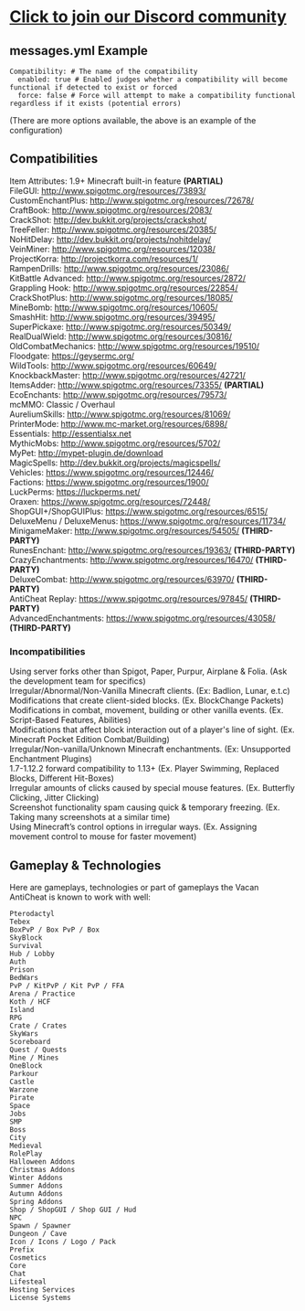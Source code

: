 # <a href="https://www.idealistic.ai/discord/vacan">Click to join our Discord community</a>
 
## messages.yml Example
```
Compatibility: # The name of the compatibility
  enabled: true # Enabled judges whether a compatibility will become functional if detected to exist or forced
  force: false # Force will attempt to make a compatibility functional regardless if it exists (potential errors)
```
(There are more options available, the above is an example of the configuration)

## Compatibilities
Item Attributes: 1.9+ Minecraft built-in feature <b>(PARTIAL)</b><br>
FileGUI: http://www.spigotmc.org/resources/73893/<br>
CustomEnchantPlus: http://www.spigotmc.org/resources/72678/<br>
CraftBook: http://www.spigotmc.org/resources/2083/<br>
CrackShot: http://dev.bukkit.org/projects/crackshot/<br>
TreeFeller: http://www.spigotmc.org/resources/20385/<br>
NoHitDelay: http://dev.bukkit.org/projects/nohitdelay/<br>
VeinMiner: http://www.spigotmc.org/resources/12038/<br>
ProjectKorra: http://projectkorra.com/resources/1/<br>
RampenDrills: http://www.spigotmc.org/resources/23086/<br>
KitBattle Advanced: http://www.spigotmc.org/resources/2872/<br>
Grappling Hook: http://www.spigotmc.org/resources/22854/<br>
CrackShotPlus: http://www.spigotmc.org/resources/18085/<br>
MineBomb: http://www.spigotmc.org/resources/10605/<br>
SmashHit: http://www.spigotmc.org/resources/39495/<br>
SuperPickaxe: http://www.spigotmc.org/resources/50349/<br>
RealDualWield: http://www.spigotmc.org/resources/30816/<br>
OldCombatMechanics: http://www.spigotmc.org/resources/19510/<br>
Floodgate: https://geysermc.org/<br>
WildTools: http://www.spigotmc.org/resources/60649/<br>
KnockbackMaster: http://www.spigotmc.org/resources/42721/<br>
ItemsAdder: http://www.spigotmc.org/resources/73355/ <b>(PARTIAL)</b><br>
EcoEnchants: http://www.spigotmc.org/resources/79573/<br>
mcMMO: Classic / Overhaul<br>
AureliumSkills: http://www.spigotmc.org/resources/81069/<br>
PrinterMode: http://www.mc-market.org/resources/6898/<br>
Essentials: http://essentialsx.net<br>
MythicMobs: http://www.spigotmc.org/resources/5702/<br>
MyPet: http://mypet-plugin.de/download<br>
MagicSpells: http://dev.bukkit.org/projects/magicspells/<br>
Vehicles: https://www.spigotmc.org/resources/12446/<br>
Factions: https://www.spigotmc.org/resources/1900/<br>
LuckPerms: https://luckperms.net/<br>
Oraxen: https://www.spigotmc.org/resources/72448/<br>
ShopGUI+/ShopGUIPlus: https://www.spigotmc.org/resources/6515/<br>
DeluxeMenu / DeluxeMenus: https://www.spigotmc.org/resources/11734/<br>
MinigameMaker: http://www.spigotmc.org/resources/54505/ <b>(THIRD-PARTY)</b><br>
RunesEnchant: http://www.spigotmc.org/resources/19363/ <b>(THIRD-PARTY)</b><br>
CrazyEnchantments: http://www.spigotmc.org/resources/16470/ <b>(THIRD-PARTY)</b><br>
DeluxeCombat: http://www.spigotmc.org/resources/63970/ <b>(THIRD-PARTY)</b><br>
AntiCheat Replay: https://www.spigotmc.org/resources/97845/ <b>(THIRD-PARTY)</b><br>
AdvancedEnchantments: https://www.spigotmc.org/resources/43058/ <b>(THIRD-PARTY)</b>

### Incompatibilities
Using server forks other than Spigot, Paper, Purpur, Airplane & Folia. (Ask the development team for specifics)<br>
Irregular/Abnormal/Non-Vanilla Minecraft clients. (Ex: Badlion, Lunar, e.t.c)<br>
Modifications that create client-sided blocks. (Ex. BlockChange Packets)<br>
Modifications in combat, movement, building or other vanilla events. (Ex. Script-Based Features, Abilities)<br>
Modifications that affect block interaction out of a player's line of sight. (Ex. Minecraft Pocket Edition Combat/Building)<br>
Irregular/Non-vanilla/Unknown Minecraft enchantments. (Ex: Unsupported Enchantment Plugins)<br>
1.7-1.12.2 forward compatibility to 1.13+ (Ex. Player Swimming, Replaced Blocks, Different Hit-Boxes)<br>
Irregular amounts of clicks caused by special mouse features. (Ex. Butterfly Clicking, Jitter Clicking)<br>
Screenshot functionality spam causing quick & temporary freezing. (Ex. Taking many screenshots at a similar time)<br>
Using Minecraft’s control options in irregular ways. (Ex. Assigning movement control to mouse for faster movement)

## Gameplay & Technologies
Here are gameplays, technologies or part of gameplays the Vacan AntiCheat is known to work with well:
```
Pterodactyl
Tebex
BoxPvP / Box PvP / Box
SkyBlock
Survival
Hub / Lobby
Auth
Prison
BedWars
PvP / KitPvP / Kit PvP / FFA
Arena / Practice
Koth / HCF
Island
RPG
Crate / Crates
SkyWars
Scoreboard
Quest / Quests
Mine / Mines
OneBlock
Parkour
Castle
Warzone
Pirate
Space
Jobs
SMP
Boss
City
Medieval
RolePlay
Halloween Addons
Christmas Addons
Winter Addons
Summer Addons
Autumn Addons
Spring Addons
Shop / ShopGUI / Shop GUI / Hud
NPC
Spawn / Spawner
Dungeon / Cave
Icon / Icons / Logo / Pack
Prefix
Cosmetics
Core
Chat
Lifesteal
Hosting Services
License Systems
```
